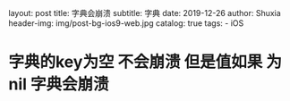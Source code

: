 
layout:     post
title:      字典会崩溃 
subtitle:   字典
date:       2019-12-26
author:     Shuxia
header-img: img/post-bg-ios9-web.jpg
catalog: true
tags:
    - iOS
# 字典的key为空 不会崩溃  但是值如果 为nil 字典会崩溃